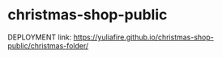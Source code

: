 # christmas-shop-public 
DEPLOYMENT link: https://yuliafire.github.io/christmas-shop-public/christmas-folder/
